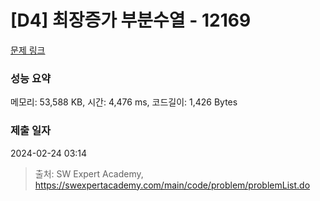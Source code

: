 # [D4] 최장증가 부분수열 - 12169 

[문제 링크](https://swexpertacademy.com/main/code/problem/problemDetail.do?contestProbId=AXpNGlEangMDFAV2) 

### 성능 요약

메모리: 53,588 KB, 시간: 4,476 ms, 코드길이: 1,426 Bytes

### 제출 일자

2024-02-24 03:14



> 출처: SW Expert Academy, https://swexpertacademy.com/main/code/problem/problemList.do